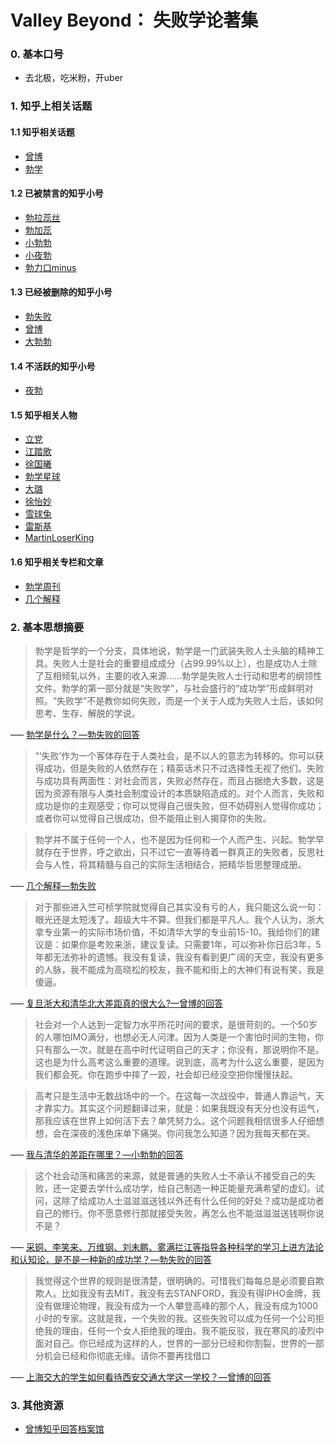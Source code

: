 # Valley Beyond： 失败学论著集

### 0. 基本口号
- 去北极，吃米粉，开uber

### 1. 知乎上相关话题

#### 1.1 知乎相关话题

- [曾博](https://www.zhihu.com/topic/20028515/hot)
- [勃学](https://www.zhihu.com/topic/20077770/hot)

#### 1.2 已被禁言的知乎小号

- [勃拉蕊丝](https://www.zhihu.com/people/bei-ji-xiong-43-25)
- [勃加蕊](https://www.zhihu.com/people/xiao-xiao-ye-bo)
- [小勃勃](https://www.zhihu.com/people/bboczeng2)
- [小夜勃](https://www.zhihu.com/people/xiao-ye-bo-78)
- [勃力口minus](https://www.zhihu.com/people/bo-xing-qiu)

#### 1.3 已经被删除的知乎小号

- [勃失败](https://www.zhihu.com/people/tanchaobo2) 
- [曾博](https://www.zhihu.com/people/bboczeng)
- [大勃勃](https://www.zhihu.com/people/bboczengshibai)

#### 1.4 不活跃的知乎小号

- [夜勃](https://www.zhihu.com/people/ye-bo-zs)

#### 1.5 知乎相关人物

- [立党](https://www.zhihu.com/people/lidang)
- [江踏歌](https://www.zhihu.com/people/jianghanchen)
- [徐国曦](https://www.zhihu.com/people/xu-guo-xi)
- [勃学星球](https://www.zhihu.com/people/tianjinxiaohai)
- [大璐](https://www.zhihu.com/people/wang-da-da-1997-0703)
- [徐怡妙](https://www.zhihu.com/people/wxaugust)
- [雪球兔](https://www.zhihu.com/people/gcxue-qiu-tu)
- [雷斯基](https://www.zhihu.com/people/Thor2017)
- [MartinLoserKing](https://www.zhihu.com/people/martin_loser_king)

#### 1.6 知乎相关专栏和文章

- [勃学周刊](https://zhuanlan.zhihu.com/nullptr) 
- [几个解释](https://zhuanlan.zhihu.com/p/25033393)

### 2. 基本思想摘要

> 勃学是哲学的一个分支，具体地说，勃学是一门武装失败人士头脑的精神工具。失败人士是社会的重要组成成分（占99.99%以上），也是成功人士除了互相倾轧以外，主要的收入来源……勃学是失败人士行动和思考的纲领性文件。勃学的第一部分就是“失败学”，与社会盛行的“成功学”形成鲜明对照。“失败学”不是教你如何失败，而是一个关于人成为失败人士后，该如何思考、生存、解脱的学说。

––– [勃学是什么？––勃失败的回答](https://archive.is/FRxXZ)

> “‘失败’作为一个客体存在于人类社会，是不以人的意志为转移的。你可以获得成功，但是失败的人依然存在；精英话术只不过选择性无视了他们。失败与成功具有两面性：对社会而言，失败必然存在，而且占据绝大多数，这是因为资源有限与人类社会制度设计的本质缺陷造成的。对个人而言，失败和成功是你的主观感受；你可以觉得自己很失败，但不妨碍别人觉得你成功；或者你可以觉得自己很成功，但不能阻止别人揭穿你的失败。

> 勃学并不属于任何一个人，也不是因为任何和一个人而产生、兴起。勃学早就存在于世界，呼之欲出，只不过它一直等待着一群真正的失败者，反思社会与人性，将其精髓与自己的实际生活相结合，把精华哲思整理成册。

––– [几个解释––勃失败](https://zhuanlan.zhihu.com/p/25033393)

> 对于那些进入竺可桢学院就觉得自己其实没有亏的人，我只能这么说一句：眼光还是太短浅了。超级大牛不算。但我们都是平凡人。我个人认为，浙大拿专业第一的实际市场价值，不如清华大学的专业前15-10。我给你们的建议是：如果你是考败来浙，建议复读。只需要1年，可以弥补你日后3年，5年都无法弥补的遗憾。我没有复读，我没有看到更广阔的天空，我没有更多的人脉，我不能成为高晓松的校友，我不能和街上的大神们有说有笑，我是傻逼。

––– [复旦浙大和清华北大差距真的很大么?––曾博的回答](https://www.zhihu.com/question/21000248/answer/72008121)


> 社会对一个人达到一定智力水平所花时间的要求，是很苛刻的。一个50岁的人哪怕IMO满分，也想必无人问津。因为人类是一个害怕时间的生物，你只有那么一次，就是在高中时代证明自己的天才；你没有，那说明你不是。这也是为什么高考这么重要的道理。说到底，高考为什么这么重要，是因为我们都会死。你在跑步中摔了一跤，社会却已经没空把你慢慢扶起。

> 高考只是生活中无数战场中的一个。在这每一次战役中，普通人靠运气，天才靠实力。其实这个问题翻译过来，就是：如果我既没有天分也没有运气，那我应该在世界上如何活下去？单凭努力么。这个问题我相信很多人仔细想想，会在深夜的浅色床单下痛哭。你问我怎么知道？因为我每天都在哭。

––– [我与清华的差距在哪里？––小勃勃的回答](https://www.zhihu.com/question/47607160/answer/107439050)


> 这个社会动荡和痛苦的来源，就是普通的失败人士不承认不接受自己的失败，还一定要去学什么成功学，给自己制造一种正能量充满希望的虚幻。试问，这除了给成功人士滋滋滋送钱以外还有什么任何的好处？成功是成功者自己的修行。你不愿意修行那就接受失败，再怎么也不能滋滋滋送钱啊你说不是？

––– [采铜、李笑来、万维钢、刘未鹏、雾满拦江等指导各种科学的学习上进方法论和认知论，是不是一种新的成功学？––勃失败的回答](https://www.zhihu.com/question/43103501/answer/138867937)


> 我觉得这个世界的规则是很清楚，很明确的。可惜我们每每总是必须要自欺欺人。比如我没有去MIT，我没有去STANFORD，我没有得IPHO金牌，我没有做理论物理，我没有成为一个人攀登高峰的那个人，我没有成为1000小时的专家。这就是我，一个失败的我。这些失败可以成为任何一个公司拒绝我的理由，任何一个女人拒绝我的理由。我不能反驳，我在寒风的凌烈中面对自己。你已经成为这样的人，世界的一部分已经和你割裂，世界的一部分机会已经和你彻底无缘。请你不要再找借口

––– [上海交大的学生如何看待西安交通大学这一学校？––曾博的回答](https://www.zhihu.com/question/37052352/answer/70188333)


### 3. 其他资源

* [曾博知乎回答档案馆](https://github.com/1e0ndavid/bozeng-zhihu)
